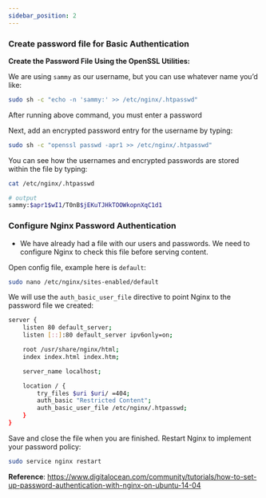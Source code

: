 ```yaml
---
sidebar_position: 2
---
```


### Create password file for Basic Authentication

**Create the Password File Using the OpenSSL Utilities:**

We are using `sammy` as our username, but you can use whatever name you’d like:
```bash
sudo sh -c "echo -n 'sammy:' >> /etc/nginx/.htpasswd"
```

After running above command, you must enter a password

Next, add an encrypted password entry for the username by typing:
```bash
sudo sh -c "openssl passwd -apr1 >> /etc/nginx/.htpasswd"
```

You can see how the usernames and encrypted passwords are stored within the file by typing:
```bash
cat /etc/nginx/.htpasswd

# output
sammy:$apr1$wI1/T0nB$jEKuTJHkTOOWkopnXqC1d1
```

### Configure Nginx Password Authentication
- We have already had a file with our users and passwords. We need to configure Nginx to check this file before serving content.

Open config file, example here is `default`:

```bash
sudo nano /etc/nginx/sites-enabled/default
```

We will use the `auth_basic_user_file` directive to point Nginx to the password file we created:

```bash
server {
    listen 80 default_server;
    listen [::]:80 default_server ipv6only=on;

    root /usr/share/nginx/html;
    index index.html index.htm;

    server_name localhost;

    location / {
        try_files $uri $uri/ =404;
        auth_basic "Restricted Content";
        auth_basic_user_file /etc/nginx/.htpasswd;
    }
}
```

Save and close the file when you are finished. Restart Nginx to implement your password policy:

```bash
sudo service nginx restart
```

**Reference**: https://www.digitalocean.com/community/tutorials/how-to-set-up-password-authentication-with-nginx-on-ubuntu-14-04